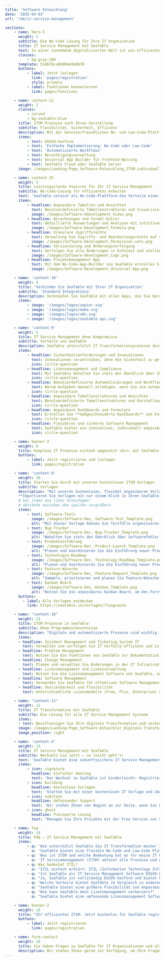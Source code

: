 ```yaml
---
title: 'Software Entwicklung'
date: '2025-04-03'
url: '/de/it-service-management'

sections:
    - name: hero-5
      weight: 1
      subtitle: Die No-Code Lösung für Ihre IT Organisation
      title: IT Service Management mit SeaTable
      text: In einer zunehmend digitalisierten Welt ist ein effizientes und flexibles IT Service Management (ITSM) unerlässlich, um die komplexen Anforderungen moderner IT Organisationen zu bewältigen. Mit SeaTable gestalten Sie Ihre ITSM Prozesse flexibel und sicher – ohne Kompromisse bei Compliance und Innovation!
      classes:
          - bg-gray-200
      template: 51d678ca8b004e9b9b79
      buttons:
          - label: Jetzt loslegen
            link: 'pages/registration'
            style: primary
          - label: Funktionen kennenlernen
            link: pages/functions

    - name: content-12
      weight: 2
      classes:
          - curved
          - bg-seatable-blue
      title: ITSM Prozesse nach Ihren Vorstellung
      subtitle: Flexibilität, Sicherheit, Effizienz
      description: Mit der benutzerfreundlichen No- und Low-Code-Plattform bilden Sie Ihre IT Service Management Prozesse einfach und effizient ab! SeaTable bietet anpassbare Workflows, die sich flexibel in Ihre bestehenden Systeme integrieren lassen – so bleiben Sie agil und sind bestens gerüstet für zukünftige Entwicklungen.
      items:
          - text: DSGVO-konform
          - text: 'Einfache Implementierung: No-Code oder Low-Code'
          - text: 'Automatisierte Workflows'
          - text: Berechtigungsverwaltung
          - text: Universal App Builder für Frontend-Nutzung
          - text: SeaTable Cloud oder SeaTable Server
      image: /images/Landing-Page_Software-Entwicklung_ITSM-individuell-1.png

    - name: content-25
      weight: 3
      title: Leistungsstarke Features für Ihr IT Service Management
      subtitle: No-Code-Lösung für effizientes Arbeiten
      text: 'SeaTable vereint als No-Code-Plattform die Vorteile einer Tabellenkalkulation mit der Leistungsfähigkeit einer Datenbank und einem No-Code App Builder. Diese Kombination ermöglicht IT-Teams die effiziente Verwaltung komplexer Workflows und Daten sowie die agile Umsetzung ihrer IT-Strategie, was SeaTable zu einer unverzichtbaren Lösung macht:'
      items:
          - headline: Anpassbare Tabellen und Ansichten
            text: Benutzerdefinierte Tabellenstrukturen und Visualisierungen für eine bessere Organisation von IT Projekten.
            image: /images/Software-Deevelopment_Views.png
          - headline: Berechnungen und Formel-Editor
            text: Detaillierte Auswertungen und Analysen mit intuitivem Formel-Editor und Statistik-Modul.
            image: /images/Software-Development_Formula.png
          - headline: Granulare Zugriffsrechte
            text: Verwaltung Sie Zugriffs- und Bearbeitungsrechte auf verschiedenen Ebenen für höchste Sicherheit und Compliance.
            image: /images/Software-Development_Permission-sets.png
          - headline: Versionierung und Änderungsverfolgung
            text: Verfolgen Sie alle Änderungen in Echtzeit und stellen Sie frühere Versionen wieder her.
            image: /images/Software-Development_Logs.png
          - headline: Projektmanagement App
            text: Mit dem No-Code-App-Builder von SeaTable erstellen Sie webbasierte Apps – ganz ohne Programmierkenntnisse. In einer solchen Projekt Management App können Sie genau steuern, wer in Ihrem Projektteam welche Daten sehen kann und wie diese visualisiert werden.
            image: /images/Software-Development_Universal-App.png

    - name: 'content-10'
      weight: 4
      title: 'Verbinden Sie SeaTable mit Ihrer IT Organisation'
      subtitle: 'Standard Integrations'
      description: Verknüpfen Sie SeaTable mit allen Apps, die Sie bereits verwenden, und nutzen Sie SeaTable als Dreh- und Angelpunkt für Ihr gesamtes IT Service Management.
      items:
          - image: '/images/logos/zapier.svg'
          - image: '/images/logos/make.svg'
          - image: '/images/logos/n8n.svg'
          - image: '/images/logos/seatable-api.svg'

    - name: 'content-9'
      weight: 5
      title: IT Service Management ohne Kompromisse
      subtitle: Vorteile von SeaTable
      description: SeaTable unterstützt IT Transformationsprozesse durch seine flexiblen Anpassungsmöglichkeiten und automatisierte Workflows. Durch die Kombination aus leistungsfähiger Datenverwaltung und intuitiver Anwendungsentwicklung digitalisieren und automatisieren Sie selbst komplexe Prozesse schnell und sicher.
      items:
          - headline: Sicherheitsanforderungen und Innovationen
            text: Innovationen vorantreiben, ohne die Sicherheit zu gefährden? SeaTable sorgt für die Einhaltung höchster Sicherheitsstandards. Dank granularer Zugriffsrechte und **DSGVO-konformer Datenverarbeitung** können Sie Ihre IT Prozesse innovativ gestalten, ohne Kompromisse bei der Datensicherheit einzugehen.
            icon: circle-question
          - headline: Lizenzmanagement und Compliance
            text: Mit SeaTable behalten Sie stets den Überblick über Ihre Lizenzen und können sicherstellen, dass Ihre Organisation **jederzeit Compliance-konform** bleibt. Automatisierte Workflows helfen dabei, Lizenzlaufzeiten und Compliance Richtlinien effizient zu überwachen und zu verwalten.
            icon: circle-question
          - headline: Benutzerdefinierte Automatisierungen und Workflows
            text: Warum Aufgaben manuell erledigen, wenn Sie sie automatisieren können? Erstellen Sie **benutzerdefinierte Automatisierungen**, um Routineaufgaben zu reduzieren, Fehler zu minimieren und die Effizienz zu steigern.
            icon: circle-question
          - headline: Anpassbare Tabellenstrukturen und Ansichten
            text: Benutzerdefinierte Tabellenstrukturen und Darstellungsmöglichkeiten wie **Kanban-Boards, Kalender und Gantt-Diagramme** ermöglichen eine bessere Organisation von IT Service Management Prozessen.
            icon: circle-question
          - headline: Anpassbare Dashboards und Formulare
            text: Erstellen Sie **maßgeschneiderte Dashboards** und Formulare für die Anforderungsanalyse, Produktentwicklung und Reportings.
            icon: circle-question
          - headline: Flexibeles und sicheres Software Management
            text: SeaTable bietet ein innovatives, individuell anpassbares Software Management, welches IT Organisationen dabei unterstützt, ihre **ITSM Prozesse zu optimieren** und zu digitalisieren.
            icon: circle-question

    - name: banner-2
      weight: 6
      title: Komplexe IT Prozesse einfach umgesetzt <br>– mit SeaTable
      buttons:
          - label: Jetzt registrieren und loslegen
            link: pages/registration

    - name: 'content-8'
      weight: 10
      title: Starten Sie durch mit unseren kostenlosen ITSM Vorlagen
      subtitle: Vorlagen
      description: "Mit unseren kostenlosen, flexibel anpassbaren Vorlagen für das IT Service Management können Sie direkt loslegen. Alle Vorlagen sind beliebig erweiterbar, sodass sie genau auf die spezifischen Anforderungen Ihrer IT Organisation zugeschnitten werden können:<br><br>
      **Importieren Sie Vorlagen mit nur einem Klick in Ihren SeaTable Account!**"
      # bei items die links hinzufügen!
      # abstände zwischen den spalten vergrößern
      items:
          - text: Software-Tests
            image: /images/Software-Dev_-Software-Test_Template.png
            alt: "Mit dieser Vorlage können Sie Testfälle organisieren, Testpläne erstellen und die Ergebnisse zu verfolgen. Sie lässt sich leicht um zusätzliche Testarten oder Prüfungen erweiterm."
          - text: Bug-Tracker
            image: /images/Software-Dev_-Bug-Tracker_Template.png
            alt: "Behalten Sie stets den Überblick über Softwarefehler: Diese Vorlage ermöglicht es Ihnen, Bugs zu melden, zu priorisieren und den Status ihrer Behebung in Echtzeit zu verfolgen."
          - text: Produkteinführung
            image: /images/Software-Dev_-Product-Launch_Template.png
            alt: "Planen und koordinieren Sie die Einführung neuer Produkte effizient. Diese Vorlage hilft Ihnen, Aufgaben, Verantwortlichkeiten und Deadlines zu verwalten."
          - text: Technologie-Roadmap
            image: /images/Software-Dev_-Technology-Roadmap_Template.png
            alt: "Planen und koordinieren Sie die Einführung neuer Produkte effizient. Diese Vorlage hilft Ihnen, Aufgaben, Verantwortlichkeiten und Deadlines zu verwalten."
          - text: Feature-Wünsche
            image: /images/Software-Dev_-Feature-Request_Template.png
            alt: "Sammeln, priorisieren und planen Sie Feature-Wünsche Ihrer Stakeholder. Passen Sie die Vorlage an, um zusätzliche Kriterien oder Bewertungssysteme hinzuzufügen."
          - text: Kanban Board
            image: /images/Software-Dev_-Kanban_Template.png
            alt: "Nutzen Sie ein anpassbares Kanban Board, um den Fortschritt von IT Projekten und Aufgaben sowie Verantwortlichkeiten im Auge zu behalten."
      buttons:
        - label: Alle Vorlagen entdecken
          link: https://seatable.io/vorlagen/?lang=auto

    - name: "content-16"
      weight: 11
      title: ITSM Prozesse in SeaTable
      subtitle: Ohne Programmierkenntnisse
      description: "Digitale und automatisierte Prozesse sind wichtig für den Erfolg Ihrer IT. SeaTable bietet alle Funktionen, um entscheidende Prozesse des Service Managements effizient zu verwalten."
      items:
      - headline: Incident Management und Ticketing System IT
        text: Verwalten und verfolgen Sie IT Vorfälle effizient und in Echtzeit. Nutzen Sie benutzerdefinierte Workflows für die Verwaltung von Störungen und die schnelle Problemlösung.
      - headline: Problem Management
        text: Nutzen Sie die Funktionen von SeaTable zur Dokumentation und Optimierung von Problemlösungen und zur Erstellung einer Wissensbasis.
      - headline: Change Management
        text: Planen und verwalten Sie Änderungen in der IT Infrastruktur strukturiert und sicher. Automatisierte Workflows helfen dabei, den gesamten Change-Prozess von der Anforderungsanalyse bis zur Implementierung zu steuern.
      - headline: Lizenzmanagement und Lizenzverwaltung
        text: Nutzen Sie die Lizenzmanagement Software von SeaTable, um Lizenzen effizient zu verwalten und Compliance sicherzustellen. Organisieren und überwachen Sie Ihre Lizenzdaten zentral, um Kosten zu optimieren und Risiken zu minimieren.
      - headline: Software Management
        text: Verwenden Sie SeaTable für effektives Software Management, um Software-Projekte und -Entwicklungen strukturiert und transparent zu planen und durchzuführen.
      - headline: Skalierbarkeit und Flexibilität
        text: Unterschiedliche Lizenzmodelle (Free, Plus, Enterprise) und Deployment Optionen, Dedicated, Server) passen sich Ihren Anforderungen an. Sie benötigen keine Kreditkarte, um die Plattform zu testen, und können sofort damit beginnen, Ihre ITSM Prozesse zu optimieren.

    - name: "content-11"
      weight: 12
      title: IT Transformation mit SeaTable
      subtitle: Die Lösung für alle IT Service Management Systeme
      items:
      - text: Beschleunigen Sie Ihre digitale Transformation und verknüpfen Sie gleichzeitig Ihre IT Strategie mit den übergeordneten Geschäftszielen! Mit SeaTable passen Sie Ihre digitalen Prozesse individuell an die Anforderungen Ihres Unternehmens an. Durch Integrationen und flexible Datenmodelle setzen Sie digitale Strategien effektiv um und beschleunigen Ihre IT Transformation
      image: /images/Landing-Page_Software-Entwickler_Digitale-Transformation-2.png
      image_position: right

    - name: 'content-4'
      weight: 13
      title: IT Service Management mit SeaTable
      subtitle: Wechseln Sie jetzt – so leicht geht’s!
      text: 'SeaTable bietet eine zukunftssichere IT Service Management Lösung, die IT-Teams durch Flexibilität, Sicherheit und Benutzerfreundlichkeit unterstützt. Die Plattform ermöglicht schnelle Implementierung von ITSM Prozessen und integriert verschiedene Service Management Frameworks für eine effiziente IT-Organisation.'
      items:
          - icon: signature
            headline: Einfacher Umstieg
            text: 'Der Wechsel zu SeaTable ist kinderleicht: Registrieren Sie sich einfach mit Ihrer E-Mail-Adresse und legen Sie direkt los – ohne Kreditkarte, ohne versteckte Kosten!<br><br>SeaTable bietet zahlreiche Importmöglichkeiten, welche die Migration Ihrer Daten einfach machen.'
          - icon: building
            headline: Kostenlose Vorlagen
            text: 'Starten Sie mit einer kostenlosen IT Vorlage und überzeugen Sie sich selbst von SeaTables Leistungsfähigkeit und Flexibilität! Sie werden schnell merken, wie SeaTable Ihr IT Service Management auf ein neues Level heben kann.'
          - icon: substack
            headline: Umfassender Support
            text: 'Wir stehen Ihnen von Beginn an zur Seite, wenn Sie Fragen rund um unser kostenloses Projektmanagement-Tool haben. Darüber hinaus erstellen wir Ihnen gerne ein individuelles Support-Angebot, damit Sie das volle Potenzial von SeaTable bei Ihren Projekten ausschöpfen können.'
          - icon: ghost
            headline: Preiswerte Lösung
            text: "Managen Sie Ihre Projekte mit der Free Version von SeaTable komplett kostenlos – oder skalieren Sie SeaTable ganz nach Ihren Anforderungen: Wenn Sie erweiterte Funktionen oder mehr Speicherkapazitäten für Ihre Projekte benötigen, können Sie einfach auf eine kostengünstige Premium-Version upgraden."

    - name: faq
      weight: 14
      title: FAQ – IT Service Management mit SeaTable
      items:
          - q: 'Wie unterstützt SeaTable die IT Transformation meiner IT Organisation?'
            a: 'SeaTable bietet eine flexible No-Code und Low-Code Plattform, die die Anpassung und Digitalisierung von ITSM Prozessen erleichtert. Es unterstützt IT Transformationsprozesse durch einfache Anpassung und Integration in bestehende Systeme.'
          - q: 'Was ist ITSM und welche Bedeutung hat es für meine IT Organisation?'
            a: 'IT Servicemanagement (ITSM) umfasst alle Prozesse und Aktivitäten, die erforderlich sind, um IT Services für Kunden bereitzustellen und zu verwalten. Es ist entscheidend für die Effizienz und Qualität der IT Services und ermöglicht eine strukturierte Verwaltung der IT Infrastruktur.'
          - q: Was bedeutet ITIL?
            a: "ITIL einfach erklärt: ITIL (Information Technology Infrastructure Library) ist ein Service Management Framework, um IT Services effizient zu verwalten. Mit SeaTable können Sie das ITIL Service Management Framework in Ihre ITSM Service Management Prozesse integrieren und es flexibel anpassen, um spezifische Anforderungen abzubilden. So können Sie Ihre IT Prozesse optimieren und die Effizienz Ihrer IT Services steigern."
          - q: "Ist SeaTable als IT Service Management Software DSGVO-konform?"
            a: "Ja, SeaTable ist vollständig DSGVO-konform und bietet höchste Sicherheitsstandards für den Schutz sensibler Daten in Ihrer IT. Unsere Server stehen ausschließlich in Deutschland. Die Plattform bietet auch IT Security Funktionen zur Überwachung und Verwaltung von Zugriffsrechten."
          - q: "Welche Vorteile bietet SeaTable im Vergleich zu anderen ITSM Software Lösungen wie Atlassian?"
            a: "SeaTable bietet eine größere Flexibilität und Anpassbarkeit als herkömmliche ITSM Suiten wie Atlassian ITSM. Mit einer No-Code und Low-Code Plattform, die keine Programmierkenntnisse erfordert, können Sie Ihre IT Prozesse effizienter gestalten und optimieren."
          - q: "Wie kann SeaTable mein Lizenzmanagement verbessern?"
            a: "SeaTable bietet eine umfassende Lizenzmanagement Software, die die Verwaltung von Softwarelizenzen erleichtert und sicherstellt, dass Ihre IT Organisation stets compliant bleibt. Es hilft Ihnen, Lizenzanforderungen zu überwachen und Kosten zu senken. Machen Sie den nächsten Schritt zur Verbesserung Ihres IT Service Managements und registrieren Sie sich jetzt kostenlos bei SeaTable. Entdecken Sie die Zukunft des Service Managements mit SeaTable – flexibel, sicher und vollständig DSGVO-konform."

    - name: banner-2
      weight: 15
      title: "Ihr effizientes ITSM: Jetzt kostenlos für SeaTable registrieren"
      buttons:
          - label: Jetzt registrieren
            link: pages/registration

    - name: form-contact
      weight: 16
      title: Sie haben Fragen zu SeaTable für IT Organisationen und als IT Service Management Tool?
      description: Wir stehen Ihnen gerne zur Verfügung, um Ihre Fragen zu SeaTable als IT Service Management Tool zu beantworten.
---
```


